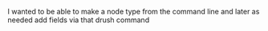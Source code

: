 I wanted to be able to make a node type from the command line and later as needed add fields via that drush command
